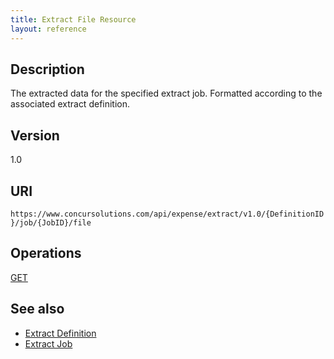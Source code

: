 ```yaml
---
title: Extract File Resource 
layout: reference
---
```




## Description
The extracted data for the specified extract job. Formatted according to the associated extract definition.

## Version
1.0

## URI
`https://www.concursolutions.com/api/expense/extract/v1.0/{DefinitionID}/job/{JobID}/file `


## Operations
[GET][1]

## See also
* [Extract Definition][2]
* [Extract Job][3]


[1]: https://developer.concur.com/extract/extract-file-resource/extract-file-resource-get
[2]: https://developer.concur.com/extract/extract-definition-resource
[3]: https://developer.concur.com/extract/extract-job-resource
